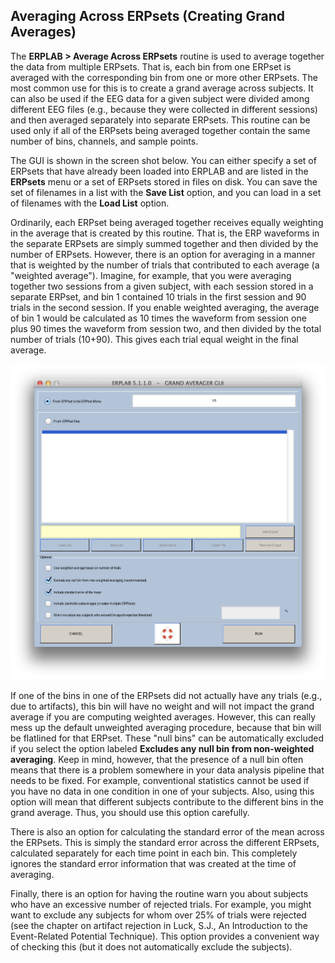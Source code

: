 ## Averaging Across ERPsets (Creating Grand Averages)
The **ERPLAB > Average Across ERPsets** routine is used to average together the data from multiple ERPsets.  That is, each bin from one ERPset is averaged with the corresponding bin from one or more other ERPsets.  The most common use for this is to create a grand average across subjects.  It can also be used if the EEG data for a given subject were divided among different EEG files (e.g., because they were collected in different sessions) and then averaged separately into separate ERPsets.  This routine can be used only if all of the ERPsets being averaged together contain the same number of bins, channels, and sample points.

The GUI is shown in the screen shot below.  You can either specify a set of ERPsets that have already been loaded into ERPLAB and are listed in the **ERPsets** menu or a set of ERPsets stored in files on disk.  You can save the set of filenames in a list with the **Save List** option, and you can load in a set of filenames with the **Load List** option.

Ordinarily, each ERPset being averaged together receives equally weighting in the average that is created by this routine.  That is, the ERP waveforms in the separate ERPsets are simply summed together and then divided by the number of ERPsets.  However, there is an option for averaging in a manner that is weighted by the number of trials that contributed to each average (a "weighted average").  Imagine, for example, that you were averaging together two sessions from a given subject, with each session stored in a separate ERPset, and bin 1 contained 10 trials in the first session and 90 trials in the second session.  If you enable weighted averaging, the average of bin 1 would be calculated as 10 times the waveform from session one plus 90 times the waveform from session two, and then divided by the total number of trials (10+90).  This gives each trial equal weight in the final average.

![GUI](./images/Manual/Manual_Averaging-Across-ERPsets_1.png)

If one of the bins in one of the ERPsets did not actually have any trials (e.g., due to artifacts), this bin will have no weight and will not impact the grand average if you are computing weighted averages.  However, this can really mess up the default unweighted averaging procedure, because that bin will be flatlined for that ERPset.  These "null bins" can be automatically excluded if you select the option labeled **Excludes any null bin from non-weighted averaging**.  Keep in mind, however, that the presence of a null bin often means that there is a problem somewhere in your data analysis pipeline that needs to be fixed.  For example, conventional statistics cannot be used if you have no data in one condition in one of your subjects.  Also, using this option will mean that different subjects contribute to the different bins in the grand average.  Thus, you should use this option carefully.

There is also an option for calculating the standard error of the mean across the ERPsets.  This is simply the standard error across the different ERPsets, calculated separately for each time point in each bin. This completely ignores the standard error information that was created at the time of averaging.

Finally, there is an option for having the routine warn you about subjects who have an excessive number of rejected trials.  For example, you might want to exclude any subjects for whom over 25% of trials were rejected (see the chapter on artifact rejection in Luck, S.J., An Introduction to the Event-Related Potential Technique).  This option provides a convenient way of checking this (but it does not automatically exclude the subjects).
